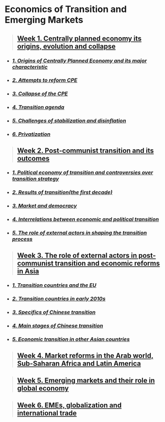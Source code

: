 # Economics of Transition and Emerging Markets

> ## [Week 1. Centrally planned economy its origins, evolution and collapse](https://github.com/jinniryu/Economics-of-Transition-and-Emerging-Markets/blob/main/Week%201.md#week-1-centrally-planned-economy-its-origins-evolution-and-collapse)
  - ### [***1. Origins of Centrally Planned Economy and its major characteristic***](https://github.com/jinniryu/Economics-of-Transition-and-Emerging-Markets/blob/main/Week%201.md#1-origins-of-centrally-planned-economy-and-its-major-characteristic)
  - ### [***2. Attempts to reform CPE***](https://github.com/jinniryu/Economics-of-Transition-and-Emerging-Markets/blob/main/Week%201.md#2-attempts-to-reform-cpe)
  - ### [***3. Collapse of the CPE***](https://github.com/jinniryu/Economics-of-Transition-and-Emerging-Markets/blob/main/Week%201.md#3-collapse-of-the-cpe)
  - ### [***4. Transition agenda***](https://github.com/jinniryu/Economics-of-Transition-and-Emerging-Markets/blob/main/Week%201.md#4-transition-agenda)
  - ### [***5. Challenges of stabilization and disinflation***](https://github.com/jinniryu/Economics-of-Transition-and-Emerging-Markets/blob/main/Week%201.md#5-challenges-of-stabilization-and-disinflation)
  - ### [***6. Privatization***](https://github.com/jinniryu/Economics-of-Transition-and-Emerging-Markets/blob/main/Week%201.md#6-privatization)

> ## [Week 2. Post-communist transition and its outcomes](https://github.com/jinniryu/Economics-of-Transition-and-Emerging-Markets/blob/main/Week%202.md#week-2-post-communist-transition-and-its-outcomes)
  - ### [***1. Political economy of transition and controversies over transition strategy***](https://github.com/jinniryu/Economics-of-Transition-and-Emerging-Markets/blob/main/Week%202.md#1-political-economy-of-transition-and-controversies-over-transition-strategy)
  - ### [***2. Results of transition(the first decade)***](https://github.com/jinniryu/Economics-of-Transition-and-Emerging-Markets/blob/main/Week%202.md#2-results-of-transitionthe-first-decade)
  - ### [***3. Market and democracy***](https://github.com/jinniryu/Economics-of-Transition-and-Emerging-Markets/blob/main/Week%202.md#3-market-and-democracy)
  - ### [***4. Interrelations between economic and political transition***](https://github.com/jinniryu/Economics-of-Transition-and-Emerging-Markets/blob/main/Week%202.md#4-interrelations-between-economic-and-political-transition)
  - ### [***5. The role of external actors in shaping the transition process***](https://github.com/jinniryu/Economics-of-Transition-and-Emerging-Markets/blob/main/Week%202.md#5-the-role-of-external-actors-in-shaping-the-transition-process)

> ## [Week 3. The role of external actors in post-communist transition and economic reforms in Asia](https://github.com/jinniryu/Economics-of-Transition-and-Emerging-Markets/blob/main/Week%203.md#week-3-the-role-of-external-actors-in-post-communist-transition-and-economic-reforms-in-aisa)
  - ### [***1. Transition countries and the EU***](https://github.com/jinniryu/Economics-of-Transition-and-Emerging-Markets/blob/main/Week%203.md#1-transition-countries-and-the-eu)
  - ### [***2. Transition countries in early 2010s***](https://github.com/jinniryu/Economics-of-Transition-and-Emerging-Markets/blob/main/Week%203.md#2-transition-countries-in-early-2010s)
  - ### [***3. Specifics of Chinese transition***](https://github.com/jinniryu/Economics-of-Transition-and-Emerging-Markets/blob/main/Week%203.md#3-specifics-of-chinese-transition)
  - ### [***4. Main stages of Chinese transition***](https://github.com/jinniryu/Economics-of-Transition-and-Emerging-Markets/blob/main/Week%203.md#4-main-stages-of-chinese-transition)
  - ### [***5. Economic transition in other Asian countries***](https://github.com/jinniryu/Economics-of-Transition-and-Emerging-Markets/blob/main/Week%203.md#5-economic-transition-in-other-asian-countries)
  
> ## [Week 4. Market reforms in the Arab world, Sub-Saharan Africa and Latin America](#400)

> ## [Week 5. Emerging markets and their role in global economy](#500)

> ## [Week 6. EMEs, globalization and international trade](#600)





